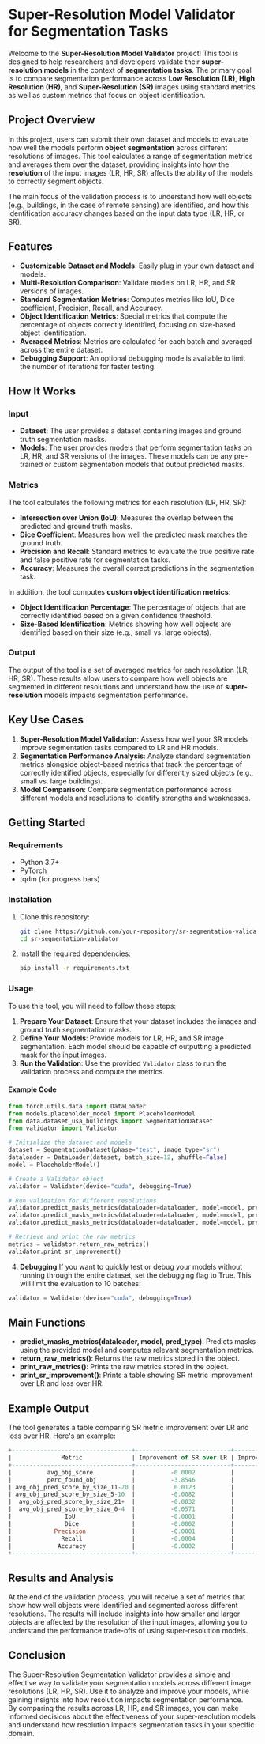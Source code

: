 # Super-Resolution Model Validator for Segmentation Tasks

Welcome to the **Super-Resolution Model Validator** project! This tool is designed to help researchers and developers validate their **super-resolution models** in the context of **segmentation tasks**. The primary goal is to compare segmentation performance across **Low Resolution (LR)**, **High Resolution (HR)**, and **Super-Resolution (SR)** images using standard metrics as well as custom metrics that focus on object identification.

## Project Overview

In this project, users can submit their own dataset and models to evaluate how well the models perform **object segmentation** across different resolutions of images. This tool calculates a range of segmentation metrics and averages them over the dataset, providing insights into how the **resolution** of the input images (LR, HR, SR) affects the ability of the models to correctly segment objects.

The main focus of the validation process is to understand how well objects (e.g., buildings, in the case of remote sensing) are identified, and how this identification accuracy changes based on the input data type (LR, HR, or SR).

## Features

- **Customizable Dataset and Models**: Easily plug in your own dataset and models.
- **Multi-Resolution Comparison**: Validate models on LR, HR, and SR versions of images.
- **Standard Segmentation Metrics**: Computes metrics like IoU, Dice coefficient, Precision, Recall, and Accuracy.
- **Object Identification Metrics**: Special metrics that compute the percentage of objects correctly identified, focusing on size-based object identification.
- **Averaged Metrics**: Metrics are calculated for each batch and averaged across the entire dataset.
- **Debugging Support**: An optional debugging mode is available to limit the number of iterations for faster testing.


## How It Works

### Input

- **Dataset**: The user provides a dataset containing images and ground truth segmentation masks.
- **Models**: The user provides models that perform segmentation tasks on LR, HR, and SR versions of the images. These models can be any pre-trained or custom segmentation models that output predicted masks.
  
### Metrics

The tool calculates the following metrics for each resolution (LR, HR, SR):

- **Intersection over Union (IoU)**: Measures the overlap between the predicted and ground truth masks.
- **Dice Coefficient**: Measures how well the predicted mask matches the ground truth.
- **Precision and Recall**: Standard metrics to evaluate the true positive rate and false positive rate for segmentation tasks.
- **Accuracy**: Measures the overall correct predictions in the segmentation task.

In addition, the tool computes **custom object identification metrics**:

- **Object Identification Percentage**: The percentage of objects that are correctly identified based on a given confidence threshold.
- **Size-Based Identification**: Metrics showing how well objects are identified based on their size (e.g., small vs. large objects).
  
### Output

The output of the tool is a set of averaged metrics for each resolution (LR, HR, SR). These results allow users to compare how well objects are segmented in different resolutions and understand how the use of **super-resolution** models impacts segmentation performance.

## Key Use Cases

1. **Super-Resolution Model Validation**: Assess how well your SR models improve segmentation tasks compared to LR and HR models.
2. **Segmentation Performance Analysis**: Analyze standard segmentation metrics alongside object-based metrics that track the percentage of correctly identified objects, especially for differently sized objects (e.g., small vs. large buildings).
3. **Model Comparison**: Compare segmentation performance across different models and resolutions to identify strengths and weaknesses.

## Getting Started

### Requirements

- Python 3.7+
- PyTorch
- tqdm (for progress bars)

### Installation

1. Clone this repository:

    ```bash
    git clone https://github.com/your-repository/sr-segmentation-validator.git
    cd sr-segmentation-validator
    ```

2. Install the required dependencies:

    ```bash
    pip install -r requirements.txt
    ```

### Usage

To use this tool, you will need to follow these steps:

1. **Prepare Your Dataset**: Ensure that your dataset includes the images and ground truth segmentation masks.
2. **Define Your Models**: Provide models for LR, HR, and SR image segmentation. Each model should be capable of outputting a predicted mask for the input images.
3. **Run the Validation**: Use the provided `Validator` class to run the validation process and compute the metrics.

#### Example Code

```python
from torch.utils.data import DataLoader
from models.placeholder_model import PlaceholderModel
from data.dataset_usa_buildings import SegmentationDataset
from validator import Validator

# Initialize the dataset and models
dataset = SegmentationDataset(phase="test", image_type="sr")
dataloader = DataLoader(dataset, batch_size=12, shuffle=False)
model = PlaceholderModel()

# Create a Validator object
validator = Validator(device="cuda", debugging=True)

# Run validation for different resolutions
validator.predict_masks_metrics(dataloader=dataloader, model=model, pred_type="LR", debugging=True)
validator.predict_masks_metrics(dataloader=dataloader, model=model, pred_type="HR", debugging=True)
validator.predict_masks_metrics(dataloader=dataloader, model=model, pred_type="SR", debugging=True)

# Retrieve and print the raw metrics
metrics = validator.return_raw_metrics()
validator.print_sr_improvement()
```

4. **Debugging**
If you want to quickly test or debug your models without running through the entire dataset, set the debugging flag to True. This will limit the evaluation to 10 batches:  
```python
validator = Validator(device="cuda", debugging=True)
```

## Main Functions  
- **predict_masks_metrics(dataloader, model, pred_type)**: Predicts masks using the provided model and computes relevant segmentation metrics.
- **return_raw_metrics()**: Returns the raw metrics stored in the object.
- **print_raw_metrics()**: Prints the raw metrics stored in the object.
- **print_sr_improvement()**: Prints a table showing SR metric improvement over LR and loss over HR.

## Example Output
The tool generates a table comparing SR metric improvement over LR and loss over HR. Here's an example:
```sql
+----------------------------------+---------------------------+---------------------------+
|              Metric              | Improvement of SR over LR | Improvement of HR over SR |
+----------------------------------+---------------------------+---------------------------+
|          avg_obj_score           |          -0.0002          |          -0.0003          |
|          perc_found_obj          |          -3.8546          |           0.4100          |
| avg_obj_pred_score_by_size_11-20 |           0.0123          |          -0.0003          |
| avg_obj_pred_score_by_size_5-10  |          -0.0082          |           0.0071          |
|  avg_obj_pred_score_by_size_21+  |          -0.0032          |           0.0005          |
|  avg_obj_pred_score_by_size_0-4  |          -0.0571          |          -0.0001          |
|               IoU                |          -0.0001          |          -0.0000          |
|               Dice               |          -0.0002          |          -0.0001          |
|            Precision             |          -0.0001          |          -0.0001          |
|              Recall              |          -0.0004          |           0.0078          |
|             Accuracy             |          -0.0002          |          -0.0003          |
+----------------------------------+---------------------------+---------------------------+
```

## Results and Analysis
At the end of the validation process, you will receive a set of metrics that show how well objects were identified and segmented across different resolutions. The results will include insights into how smaller and larger objects are affected by the resolution of the input images, allowing you to understand the performance trade-offs of using super-resolution models.

## Conclusion
The Super-Resolution Segmentation Validator provides a simple and effective way to validate your segmentation models across different image resolutions (LR, HR, SR). Use it to analyze and improve your models, while gaining insights into how resolution impacts segmentation performance.  
By comparing the results across LR, HR, and SR images, you can make informed decisions about the effectiveness of your super-resolution models and understand how resolution impacts segmentation tasks in your specific domain.

